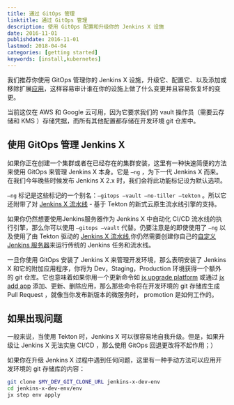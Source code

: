 ```yaml
---
title: 通过 GitOps 管理
linktitle: 通过 GitOps 管理
description: 使用 GitOps 配置和升级你的 Jenkins X 设施
date: 2016-11-01
publishdate: 2016-11-01
lastmod: 2018-04-04
categories: [getting started]
keywords: [install,kubernetes]
---
```


我们推荐你使用 GitOps 管理你的 Jenkins X 设施，升级它、配置它、以及添加或移除扩展[应用](/docs/contributing/addons/)，这样容易审计谁在你的设施上做了什么变更并且容易恢复坏的变更。

当前这仅在 AWS 和 Google 云可用，因为它要求我们的 vault 操作员（需要云存储和 KMS ）存储凭据，而所有其他配置都存储在开发环境 git 仓库中。

## 使用 GitOps 管理 Jenkins X

如果你正在创建一个集群或者在已经存在的集群安装，这里有一种快速简便的方法来使用 GitOps 来管理 Jenkins X 本身。它是 `—ng` ，为下一代 Jenkins X 而来。在我们今年晚些时候发布 Jenkins X 2.x 时，我们会将此功能标记设为默认选项。


`—ng` 标记是这些标记的一个别名：`—gitops —vault —no-tiller —tekton` 。所以它还附带了对 [Jenkins X 流水线](/docs/concepts/jenkins-x-pipelines/) - 基于 Tekton 的新式云原生流水线引擎的支持。

如果你仍然想要使用Jenkins服务器作为 Jenkins X 中自动化 CI/CD 流水线的执行引擎，那么你可以使用 `—gitops —vault` 代替。仍要注意是的即使使用了 `—ng` 以及使用了由 Tekton 驱动的 [Jenkins X 流水线](/docs/concepts/jenkins-x-pipelines/),你仍然需要创建你自己的[自定义 Jenkins 服务器](/docs/managing-jx/common-tasks/custom-jenkins/)来运行传统的 Jenkins 任务和流水线。

一旦你使用 GitOps 安装了 Jenkins X 来管理开发环境，那么表明安装了 Jenkins X 和它的附加应用程序，你将为 Dev，Staging，Production 环境获得一个额外的 git 仓库。它也意味着如果你用一个更新命令如 [jx upgrade platform](/commands/deprecation/) 或通过 [jx add app](http://localhost:1313/commands/jx_add_app/) 添加、更新、删除应用，那么那些命令将在开发环境的 git 存储库生成 Pull Request ，就像当你发布新版本的微服务时， promotion 是如何工作的。


## 如果出现问题

一般来说，当使用 Tekton 时，Jenkins X 可以很容易地自我升级。但是，如果升级让 Jenkins X 无法实施 CI/CD ，那么使用 GitOps 回退更改将不起作用；）

如果你在升级 Jenkins X 过程中遇到任何问题，这里有一种手动方法可以应用开发环境的 git 存储库的内容：

```sh
git clone $MY_DEV_GIT_CLONE_URL jenkins-x-dev-env
cd jenkins-x-dev-env/env
jx step env apply
```

